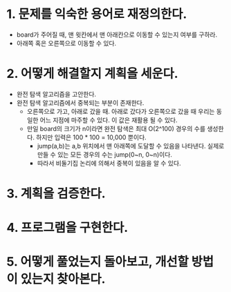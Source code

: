 # 1. 문제를 익숙한 용어로 재정의한다.

- board가 주어질 때, 맨 윗칸에서 맨 아래칸으로 이동할 수 있는지 여부를 구하라.
- 아래쪽 혹은 오른쪽으로 이동할 수 있다.

# 2. 어떻게 해결할지 계획을 세운다.

- 완전 탐색 알고리즘을 고안한다.
- 완전 탐색 알고리즘에서 중복되는 부분이 존재한다.
  - 오른쪽으로 가고, 아래로 갔을 때. 아래로 갔다가 오른쪽으로 갔을 때 우리는 동일한 어느 지점에 마주할 수 있다. 이 값은 재활용 될 수 있다.
  - 만일 board의 크기가 n이라면 완전 탐색은 최대 O(2^100) 경우의 수를 생성한다. 하지만 입력은 100 \* 100 = 10,000 뿐이다.
    - jump(a,b)는 a,b 위치에서 맨 아래쪽에 도달할 수 있음을 나타낸다. 실제로 만들 수 있는 모든 경우의 수는 jump(0~n, 0~n)이다.
    - 따라서 비둘기집 논리에 의해서 중복이 있음을 알 수 있다.

# 3. 계획을 검증한다.

# 4. 프로그램을 구현한다.

# 5. 어떻게 풀었는지 돌아보고, 개선할 방법이 있는지 찾아본다.
